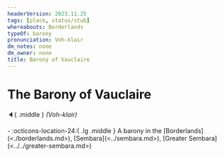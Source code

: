 ```yaml
---
headerVersion: 2023.11.25
tags: [place, status/stub]
whereabouts: Borderlands
typeOf: barony
pronunciation: Voh-klair
dm_notes: none
dm_owner: none
title: Barony of Vauclaire
---
```

# The Barony of Vauclaire
:speaker:{ .middle } *(Voh-klair)*  
<div class="grid cards ext-narrow-margin ext-one-column" markdown>
-    :octicons-location-24:{ .lg .middle } A barony in the [Borderlands](<./borderlands.md>), [Sembara](<../sembara.md>), [Greater Sembara](<../../greater-sembara.md>)  
</div>


